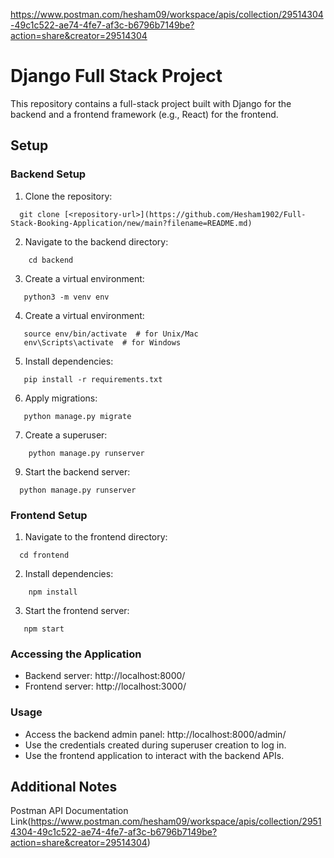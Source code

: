 https://www.postman.com/hesham09/workspace/apis/collection/29514304-49c1c522-ae74-4fe7-af3c-b6796b7149be?action=share&creator=29514304

# Django Full Stack Project

This repository contains a full-stack project built with Django for the backend and a frontend framework (e.g., React) for the frontend.

## Setup

### Backend Setup

1. Clone the repository:

```
  git clone [<repository-url>](https://github.com/Hesham1902/Full-Stack-Booking-Application/new/main?filename=README.md)
```

2. Navigate to the backend directory:
   
```
    cd backend
```

3. Create a virtual environment:

```
   python3 -m venv env
```

4. Create a virtual environment:

```
   source env/bin/activate  # for Unix/Mac
   env\Scripts\activate  # for Windows
```

5. Install dependencies:

```
   pip install -r requirements.txt
```
6. Apply migrations:

```
   python manage.py migrate
```
   
7. Create a superuser:
   
```
    python manage.py runserver
```

9. Start the backend server:
    
```
  python manage.py runserver
```

### Frontend Setup

1. Navigate to the frontend directory:

```
  cd frontend
```

2. Install dependencies:
   
```
    npm install
```
3. Start the frontend server:

```
   npm start
```

### Accessing the Application

- Backend server: http://localhost:8000/
- Frontend server: http://localhost:3000/

### Usage
- Access the backend admin panel: http://localhost:8000/admin/
- Use the credentials created during superuser creation to log in.
- Use the frontend application to interact with the backend APIs.


## Additional Notes

Postman API Documentation Link(https://www.postman.com/hesham09/workspace/apis/collection/29514304-49c1c522-ae74-4fe7-af3c-b6796b7149be?action=share&creator=29514304)
